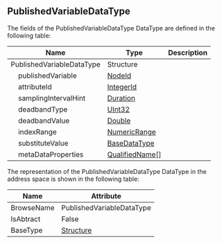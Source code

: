 <!-- datatype -->
## PublishedVariableDataType
<!-- end of description -->
The fields of the PublishedVariableDataType DataType are defined in the following table:  

|Name|Type|Description|
|---|---|---|
|PublishedVariableDataType|Structure||
|&nbsp;&nbsp;&nbsp;&nbsp;publishedVariable|[NodeId](../../../Part3/DataTypes/NodeId/readme.md)||
|&nbsp;&nbsp;&nbsp;&nbsp;attributeId|[IntegerId](../../../Part4/DataTypes/IntegerId/readme.md)||
|&nbsp;&nbsp;&nbsp;&nbsp;samplingIntervalHint|[Duration](../../../Part3/DataTypes/Duration/readme.md)||
|&nbsp;&nbsp;&nbsp;&nbsp;deadbandType|[UInt32](../../../Part3/DataTypes/UInt32/readme.md)||
|&nbsp;&nbsp;&nbsp;&nbsp;deadbandValue|[Double](../../../Part3/DataTypes/Double/readme.md)||
|&nbsp;&nbsp;&nbsp;&nbsp;indexRange|[NumericRange](../../../Part4/DataTypes/NumericRange/readme.md)||
|&nbsp;&nbsp;&nbsp;&nbsp;substituteValue|[BaseDataType](../../../Part3/DataTypes/BaseDataType/readme.md)||
|&nbsp;&nbsp;&nbsp;&nbsp;metaDataProperties|[QualifiedName](../../../Part3/DataTypes/QualifiedName/readme.md)[]||

The representation of the PublishedVariableDataType DataType in the address space is shown in the following table:  

|Name|Attribute|
|---|---|
|BrowseName|PublishedVariableDataType|
|IsAbtract|False|
|BaseType|[Structure](../../../Part3/DataTypes/Structure/readme.md)|

